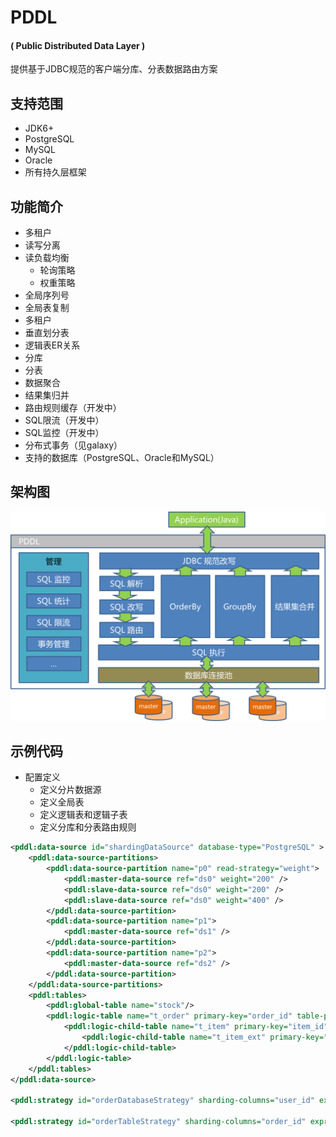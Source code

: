 # PDDL
#### ( Public Distributed Data Layer )

提供基于JDBC规范的客户端分库、分表数据路由方案

## 支持范围
* JDK6+
* PostgreSQL
* MySQL
* Oracle
* 所有持久层框架

## 功能简介

* 多租户
* 读写分离
* 读负载均衡
	* 轮询策略
	* 权重策略
* 全局序列号
* 全局表复制
* 多租户
* 垂直划分表
* 逻辑表ER关系
* 分库
* 分表
* 数据聚合
* 结果集归并 
* 路由规则缓存（开发中）
* SQL限流（开发中）
* SQL监控（开发中）
* 分布式事务（见galaxy）
* 支持的数据库（PostgreSQL、Oracle和MySQL）

## 架构图
![PDDL Architecture](pddl-doc/images/architecture.png)

## 示例代码

* 配置定义
	* 定义分片数据源
	* 定义全局表
	* 定义逻辑表和逻辑子表
	* 定义分库和分表路由规则

```xml
<pddl:data-source id="shardingDataSource" database-type="PostgreSQL" >
	<pddl:data-source-partitions>
		<pddl:data-source-partition name="p0" read-strategy="weight">
			<pddl:master-data-source ref="ds0" weight="200" />
			<pddl:slave-data-source ref="ds0" weight="200" />
			<pddl:slave-data-source ref="ds0" weight="400" />
		</pddl:data-source-partition>
		<pddl:data-source-partition name="p1">
			<pddl:master-data-source ref="ds1" />
		</pddl:data-source-partition>
		<pddl:data-source-partition name="p2">
			<pddl:master-data-source ref="ds2" />
		</pddl:data-source-partition>
	</pddl:data-source-partitions>
	<pddl:tables>
		<pddl:global-table name="stock"/>
		<pddl:logic-table name="t_order" primary-key="order_id" table-postfixes="_0,_1,_2" database-strategy="orderDatabaseStrategy" table-strategy="orderTableStrategy">
			<pddl:logic-child-table name="t_item" primary-key="item_id" foreign-key="order_id">
				<pddl:logic-child-table name="t_item_ext" primary-key="ext_id" foreign-key="item_id"/>
			</pddl:logic-child-table>
		</pddl:logic-table>
	</pddl:tables>
</pddl:data-source>

<pddl:strategy id="orderDatabaseStrategy" sharding-columns="user_id" expression="p${user_id.intValue() % 3}"/>

<pddl:strategy id="orderTableStrategy" sharding-columns="order_id" expression="_${order_id.intValue() % 3}"/>

```